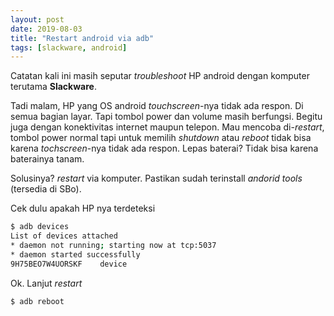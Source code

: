 ```yaml
---
layout: post
date: 2019-08-03
title: "Restart android via adb"
tags: [slackware, android]
---
```

Catatan kali ini masih seputar _troubleshoot_ HP android dengan komputer terutama **Slackware**.

Tadi malam, HP yang OS android _touchscreen_-nya tidak ada respon. Di semua bagian layar. Tapi tombol power dan volume masih berfungsi. Begitu juga dengan konektivitas internet maupun telepon. Mau mencoba di-_restart_, tombol power normal tapi untuk memilih _shutdown_ atau _reboot_ tidak bisa karena _tochscreen_-nya tidak ada respon. Lepas baterai? Tidak bisa karena baterainya tanam.

Solusinya? _restart_ via komputer. Pastikan sudah terinstall _andorid tools_ (tersedia di SBo).

Cek dulu apakah HP nya terdeteksi
```bash
$ adb devices
List of devices attached
* daemon not running; starting now at tcp:5037
* daemon started successfully
9H75BEO7W4UORSKF	device
```

Ok. Lanjut _restart_
```bash
$ adb reboot
```
 
